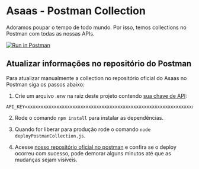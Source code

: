 # Asaas - Postman Collection

Adoramos poupar o tempo de todo mundo. Por isso, temos collections no Postman com todas as nossas APIs.

[![Run in Postman](https://run.pstmn.io/button.svg)](https://god.gw.postman.com/run-collection/18837025-34183c23-2b1e-4cf1-a3c5-db62dae4dd69?action=collection%2Ffork&collection-url=entityId%3D18837025-34183c23-2b1e-4cf1-a3c5-db62dae4dd69%26entityType%3Dcollection%26workspaceId%3D1d640920-b245-4f6d-87f8-a0dccda2f7f3)

## Atualizar informações no repositório do Postman

Para atualizar manualmente a collection no repositório oficial do Asaas no Postman siga os passos abaixo:<br>

1. Crie um arquivo .env na raiz deste projeto contendo [sua chave de API](https://postman.co/settings/me/api-keys):
```
API_KEY=xxxxxxxxxxxxxxxxxxxxxxxxxxxxxxxxxxxxxxxxxxxxxxxxxxxxxxxxxxxxxxxx

```

2. Rode o comando `npm install` para instalar as dependências.

3. Quando for liberar para produção rode o comando `node deployPostmanCollection.js`.

4. Acesse [nosso repositório oficial no postman](https://www.postman.com/asaasdev/workspace/asaas/collection/18837025-34183c23-2b1e-4cf1-a3c5-db62dae4dd69) e confira se o deploy ocorreu com sucesso, pode demorar alguns minutos até que as mudanças sejam visíveis.